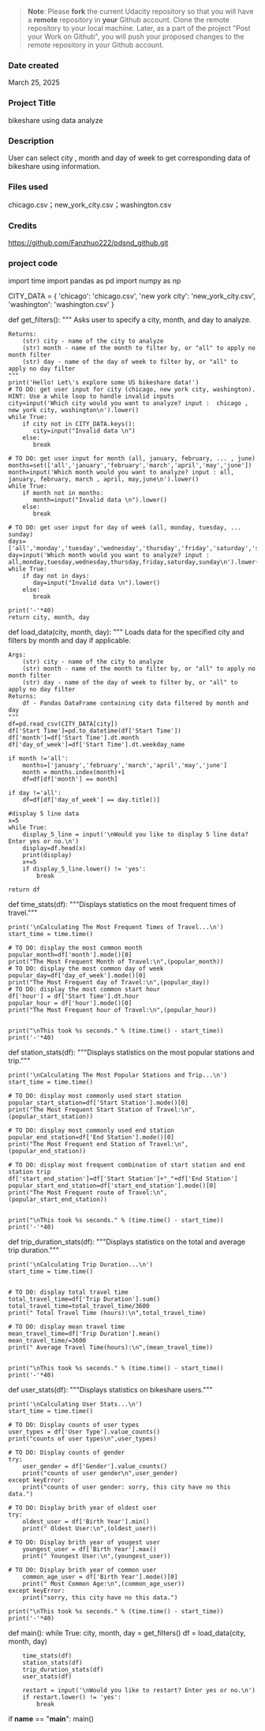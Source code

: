 >**Note**: Please **fork** the current Udacity repository so that you will have a **remote** repository in **your** Github account. Clone the remote repository to your local machine. Later, as a part of the project "Post your Work on Github", you will push your proposed changes to the remote repository in your Github account.

### Date created
March 25, 2025

### Project Title
bikeshare using data analyze

### Description
User can select city , month and day of week to get corresponding data of bikeshare using information.

### Files used
chicago.csv；new_york_city.csv；washington.csv

### Credits
https://github.com/Fanzhuo222/pdsnd_github.git

### project code

import time
import pandas as pd
import numpy as np

CITY_DATA = { 'chicago': 'chicago.csv',
              'new york city': 'new_york_city.csv',
              'washington': 'washington.csv' }

def get_filters():
    """
    Asks user to specify a city, month, and day to analyze.

    Returns:
        (str) city - name of the city to analyze
        (str) month - name of the month to filter by, or "all" to apply no month filter
        (str) day - name of the day of week to filter by, or "all" to apply no day filter
    """
    print('Hello! Let\'s explore some US bikeshare data!')
    # TO DO: get user input for city (chicago, new york city, washington). HINT: Use a while loop to handle invalid inputs
    city=input('Which city would you want to analyze? input :  chicago , new york city, washington\n').lower()
    while True:
        if city not in CITY_DATA.keys():
           city=input("Invalid data \n")
        else:
           break   

    # TO DO: get user input for month (all, january, february, ... , june)
    months=set(['all','january','february','march','april','may','june'])
    month=input('Which month would you want to analyze? input : all, january, february, march , april, may,june\n').lower()
    while True:
        if month not in months:
           month=input("Invalid data \n").lower()
        else:
           break

    # TO DO: get user input for day of week (all, monday, tuesday, ... sunday)
    days=['all','monday','tuesday','wednesday','thursday','friday','saturday','sunday']
    day=input('Which month would you want to analyze? input : all,monday,tuesday,wednesday,thursday,friday,saturday,sunday\n').lower()
    while True:
        if day not in days:
           day=input("Invalid data \n").lower()
        else:
           break

    print('-'*40)
    return city, month, day


def load_data(city, month, day):
    """
    Loads data for the specified city and filters by month and day if applicable.

    Args:
        (str) city - name of the city to analyze
        (str) month - name of the month to filter by, or "all" to apply no month filter
        (str) day - name of the day of week to filter by, or "all" to apply no day filter
    Returns:
        df - Pandas DataFrame containing city data filtered by month and day
    """
    df=pd.read_csv(CITY_DATA[city])
    df['Start Time']=pd.to_datetime(df['Start Time'])
    df['month']=df['Start Time'].dt.month
    df['day_of_week']=df['Start Time'].dt.weekday_name

    if month !='all':
        months=['january','february','march','april','may','june']
        month = months.index(month)+1
        df=df[df['month'] == month]

    if day !='all':
        df=df[df['day_of_week'] == day.title()]

    #display 5 line data
    x=5
    while True:
        display_5_line = input('\nWould you like to display 5 line data? Enter yes or no.\n')
        display=df.head(x)
        print(display)
        x+=5
        if display_5_line.lower() != 'yes':
            break

    return df


def time_stats(df):
    """Displays statistics on the most frequent times of travel."""

    print('\nCalculating The Most Frequent Times of Travel...\n')
    start_time = time.time()

    # TO DO: display the most common month
    popular_month=df['month'].mode()[0]
    print("The Most Frequent Month of Travel:\n",(popular_month))
    # TO DO: display the most common day of week
    popular_day=df['day_of_week'].mode()[0]
    print("The Most Frequent day of Travel:\n",(popular_day))
    # TO DO: display the most common start hour
    df['hour'] = df['Start Time'].dt.hour
    popular_hour = df['hour'].mode()[0]
    print("The Most Frequent hour of Travel:\n",(popular_hour))


    print("\nThis took %s seconds." % (time.time() - start_time))
    print('-'*40)


def station_stats(df):
    """Displays statistics on the most popular stations and trip."""

    print('\nCalculating The Most Popular Stations and Trip...\n')
    start_time = time.time()

    # TO DO: display most commonly used start station
    popular_start_station=df['Start Station'].mode()[0]
    print("The Most Frequent Start Station of Travel:\n",(popular_start_station))

    # TO DO: display most commonly used end station
    popular_end_station=df['End Station'].mode()[0]
    print("The Most Frequent end Station of Travel:\n",(popular_end_station))

    # TO DO: display most frequent combination of start station and end station trip
    df['start_end_station']=df['Start Station']+"_"+df['End Station']
    popular_start_end_station=df['start_end_station'].mode()[0]
    print("The Most Frequent route of Travel:\n",(popular_start_end_station))


    print("\nThis took %s seconds." % (time.time() - start_time))
    print('-'*40)


def trip_duration_stats(df):
    """Displays statistics on the total and average trip duration."""

    print('\nCalculating Trip Duration...\n')
    start_time = time.time()


    # TO DO: display total travel time
    total_travel_time=df['Trip Duration'].sum()
    total_travel_time=total_travel_time/3600
    print(" Total Travel Time (hours):\n",total_travel_time)

    # TO DO: display mean travel time
    mean_travel_time=df['Trip Duration'].mean()
    mean_travel_time/=3600
    print(" Average Travel Time(hours):\n",(mean_travel_time))


    print("\nThis took %s seconds." % (time.time() - start_time))
    print('-'*40)


def user_stats(df):
    """Displays statistics on bikeshare users."""

    print('\nCalculating User Stats...\n')
    start_time = time.time()

    # TO DO: Display counts of user types
    user_types = df['User Type'].value_counts()
    print("counts of user types\n",user_types)

    # TO DO: Display counts of gender
    try:
        user_gender = df['Gender'].value_counts()
        print("counts of user gender\n",user_gender)
    except keyError:
        print("counts of user gender: sorry, this city have no this data.")

    # TO DO: Display brith year of oldest user
    try:
        oldest_user = df['Birth Year'].min()
        print(" Oldest User:\n",(oldest_user))

    # TO DO: Display brith year of yougest user
        youngest_user = df['Birth Year'].max()
        print(" Youngest User:\n",(youngest_user))

    # TO DO: Display brith year of common user
        common_age_user = df['Birth Year'].mode()[0]
        print(" Most Common Age:\n",(common_age_user))    
    except keyError:
        print("sorry, this city have no this data.")

    print("\nThis took %s seconds." % (time.time() - start_time))
    print('-'*40)


def main():
    while True:
        city, month, day = get_filters()
        df = load_data(city, month, day)

        time_stats(df)
        station_stats(df)
        trip_duration_stats(df)
        user_stats(df)

        restart = input('\nWould you like to restart? Enter yes or no.\n')
        if restart.lower() != 'yes':
            break


if __name__ == "__main__":
	main()
